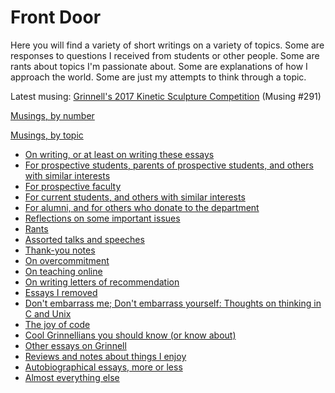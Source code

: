 Front Door
==========

Here you will find a variety of short writings on a variety of topics.
Some are responses to questions I received from students or other people.
Some are rants about topics I'm passionate about.  Some are explanations
of how I approach the world.  Some are just my attempts to think through
a topic.

Latest musing:
[Grinnell's 2017 Kinetic Sculpture Competition](kinetic-scuplture-2017) (Musing #291)

[Musings, by number](index-by-number.html)

[Musings, by topic](index-by-topic.html)

* [On writing, or at least on writing these essays](index-on-writing.html)
* [For prospective students, parents of prospective students, and others with similar interests](index-prospective-students.html)
* [For prospective faculty](index-prospective-faculty.html)
* [For current students, and others with similar interests](index-current-students.html)
* [For alumni, and for others who donate to the department](index-alumni.html)
* [Reflections on some important issues](index-important-issues.html)
* [Rants](index-rants.html)
* [Assorted talks and speeches](index-talks-speeches.html)
* [Thank-you notes](index-thank-you.html)
* [On overcommitment](index-overcommitment.html)
* [On teaching online](index-teaching-online.html)
* [On writing letters of recommendation](index-recommendations.html)
* [Essays I removed](index-removed.html)
* [Don't embarrass me; Don't embarrass yourself: Thoughts on thinking in C and Unix](index-cnix)
* [The joy of code](index-joc.html)
* [Cool Grinnellians you should know (or know about)](index-grinnellians.html)
* [Other essays on Grinnell](index-grinnell.html)
* [Reviews and notes about things I enjoy](index-reviews.html)
* [Autobiographical essays, more or less](index-autobiographical.html)
* [Almost everything else](index-misc.html)

